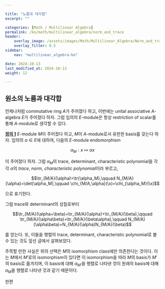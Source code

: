 ```yaml
---

title: "노름과 대각합"
excerpt: ""

categories: [Math / Multilinear Algebra]
permalink: /ko/math/multilinear_algebra/norm_and_trace
header:
    overlay_image: /assets/images/Math/Multilinear_Algebra/Norm_and_trace.png
    overlay_filter: 0.5
sidebar: 
    nav: "multilinear_algebra-ko"

date: 2024-10-13
last_modified_at: 2024-10-13
weight: 12

---
```


## 원소의 노름과 대각합

언제나처럼 commutative ring $A$가 주어졌다 하고, 이번에는 unital associative $A$-algebra $E$가 주어졌다 하자. 그럼 임의의 $E$-module은 항상 restriction of scalar를 통해 $A$-module로 생각할 수 있다.

<div class="definition" markdown="1">

<ins id="def1">**정의 1**</ins> $E$-module $M$이 주어졌다 하고, $M$이 $A$-module로서 유한한 basis를 갖는다 하자. 임의의 $\alpha\in E$에 대하여, 다음의 $E$-module endomorphism

$$\alpha_M: x\mapsto \alpha x$$

이 주어졌다 하자. 그럼 $\alpha_M$의 trace, determinant, characteristic polynomial을 각각 $\alpha$의 *trace*, *norm*, *characteristic polynomial*이라 부르고,

$$\tr_{M/A}(\alpha)=\tr(\alpha_M),\qquad N_{M/A}(\alpha)=\det(\alpha_M),\qquad \chi_{M/A,\alpha}(\x)=\chi_{\alpha_M}(\x)$$

으로 표기한다.

</div>

그럼 trace와 determinant의 성질로부터

$$\tr_{M/A}(\alpha+\beta)=\tr_{M/A}(\alpha)+\tr_{M/A}(\beta),\qquad \tr_{M/A}(\alpha\beta)=\tr_{M/A}(\beta\alpha),\qquad N_{M/A}(\alpha\beta)=N_{M/A}(\alpha)N_{M/A}(\beta)$$

를 얻는다. 또, 이들을 행렬의 trace, determinant, characteristic polynomial로 볼 수 있는 것도 앞선 글에서 살펴보았다. 

주목할 만한 사실은 위의 선택은 $M$의 isomorphism class에만 의존한다는 것이다. 이는 $M$에서 $M'$로의 isomorphism이 있다면 이 isomorphism을 따라 $M$의 basis가 $M'$의 basis로 옮겨지며, 이 basis에 대해 $\alpha_{M'}$을 행렬로 나타낸 것이 원래의 basis에 대해 $\alpha_M$을 행렬로 나타낸 것과 같기 때문이다.

한편 